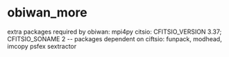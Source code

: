 # obiwan_more

extra packages required by obiwan:
mpi4py
citsio: CFITSIO_VERSION 3.37; CFITSIO_SONAME 2 
        -- packages dependent on ciftsio: funpack, modhead, imcopy
psfex
sextractor
